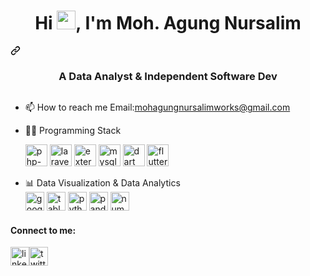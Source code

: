 <div class="markdown-heading" dir="auto"><h1 align="center" class="heading-element" dir="auto">Hi <img src="https://user-images.githubusercontent.com/72663882/171687151-bb31c996-c9d2-49c8-b593-734946893b23.gif" alt="waving hand gif" width="30" height="30" style="max-width: 100%; display: inline-block;" data-target="animated-image.originalImage">, I'm Moh. Agung Nursalim</h1><a id="user-content-hi--im-akwan-maroso" class="anchor" aria-label="Permalink: Hi 👋, I'm Moh. Agung Nursalim" href="#hi--im-akwan-maroso"><svg class="octicon octicon-link" viewBox="0 0 16 16" version="1.1" width="16" height="16" aria-hidden="true"><path d="m7.775 3.275 1.25-1.25a3.5 3.5 0 1 1 4.95 4.95l-2.5 2.5a3.5 3.5 0 0 1-4.95 0 .751.751 0 0 1 .018-1.042.751.751 0 0 1 1.042-.018 1.998 1.998 0 0 0 2.83 0l2.5-2.5a2.002 2.002 0 0 0-2.83-2.83l-1.25 1.25a.751.751 0 0 1-1.042-.018.751.751 0 0 1-.018-1.042Zm-4.69 9.64a1.998 1.998 0 0 0 2.83 0l1.25-1.25a.751.751 0 0 1 1.042.018.751.751 0 0 1 .018 1.042l-1.25 1.25a3.5 3.5 0 1 1-4.95-4.95l2.5-2.5a3.5 3.5 0 0 1 4.95 0 .751.751 0 0 1-.018 1.042.751.751 0 0 1-1.042.018 1.998 1.998 0 0 0-2.83 0l-2.5 2.5a1.998 1.998 0 0 0 0 2.83Z"></path></svg></a></div>
<h3 align="center" class="heading-element" dir="auto">A Data Analyst & Independent Software Dev</h3>
<img alt="" draggable="true" src="https://pbs.twimg.com/profile_banners/1246434171876040704/1677351109/1080x360" class="css-9pa8cd">

- 📫 How to reach me Email:mohagungnursalimworks@gmail.com
- 👨‍💻 Programming Stack

  <img width="35" height="35" src="https://img.icons8.com/nolan/48/php-elephant.png" alt="php-elephant"/>
  <img width="35" height="35" src="https://img.icons8.com/nolan/48/laravel.png" alt="laravel"/>
  <img width="35" height="35" src="https://img.icons8.com/external-tal-revivo-shadow-tal-revivo/48/external-postgre-sql-a-free-and-open-source-relational-database-management-system-logo-shadow-tal-revivo.png" alt="external-postgre-sql-a-free-and-open-source-relational-database-management-system-logo-shadow-tal-revivo"/>
  <img width="35" height="35" src="https://img.icons8.com/stickers/48/mysql.png" alt="mysql"/>
  <img width="35" height="35" src="https://img.icons8.com/color/48/dart.png" alt="dart"/>
  <img width="35" height="35" src="https://img.icons8.com/color/48/flutter.png" alt="flutter"/>


- 📊 Data Visualization & Data Analytics   
  <img width="30" height="30" src="https://img.icons8.com/color/48/google-looker.png" alt="google-looker"/> <img width="30" height="30" src="https://img.icons8.com/color/48/tableau-software.png" alt="tableau-software"/> <img src="https://camo.githubusercontent.com/5603e24b61199730db8d47721aeb6b7e6e0517ee6f43bb6762552a4d625607c9/68747470733a2f2f63646e2e6a7364656c6976722e6e65742f67682f64657669636f6e732f64657669636f6e2f69636f6e732f707974686f6e2f707974686f6e2d6f726967696e616c2e737667" height="30" alt="python logo" data-canonical-src="https://cdn.jsdelivr.net/gh/devicons/devicon/icons/python/python-original.svg" style="max-width: 100%;"> <img width="30" height="30" src="https://img.icons8.com/color/48/pandas.png" alt="pandas"/> <img width="30" height="30" src="https://img.icons8.com/color/30/numpy.png" alt="numpy"/>
<h4>Connect to me:</h4>
<p><a href="https://www.linkedin.com/in/mohagungnursalim/"><img width="30" height="30" src="https://img.icons8.com/fluency/48/linkedin.png" alt="linkedin"/></a><a href="https://twitter.com/MAgungnursalim"><img width="30" height="30" src="https://img.icons8.com/ios-filled/30/twitterx--v1.png" alt="twitterx--v1"/></a></p>






<!---
mohagungnursalim/mohagungnursalim is a ✨ special ✨ repository because its `README.md` (this file) appears on your GitHub profile.
You can click the Preview link to take a look at your changes.
--->
